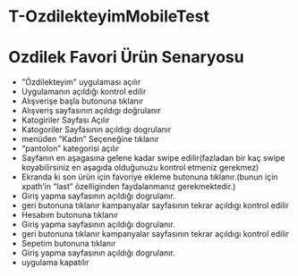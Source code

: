 # T-OzdilekteyimMobileTest

# Ozdilek Favori Ürün Senaryosu
- "Özdilekteyim" uygulaması açılır
- Uygulamanın açıldığı kontrol edilir
- Alışverişe başla butonuna tıklanır
- Alışveriş sayfasının açıldıgı doğrulanır
- Katogiriler Sayfası Açılır
- Katogoriler Sayfasının açıldıgı dogrulanır
- menüden “Kadın” Seçeneğine tıklanır
- “pantolon” kategorisi açılır
- Sayfanın en aşagasına gelene kadar swipe edilir(fazladan bir kaç swipe koyabilirsiniz en aşagıda olduğunuzu kontrol etmeniz gerekmez)
- Ekranda ki son ürün için favoriye ekleme butonuna tıklanır.(bunun için xpath’in “last” özelliginden faydalanmanız gerekmektedir.)
- Giriş yapma sayfasının açıldığı dogrulanır.
- geri butonuna tıklanır kampanyalar sayfasının tekrar açıldıgı kontrol edilir
- Hesabım butonuna tıklanır
- Giriş yapma sayfasının açıldığı dogrulanır.
- geri butonuna tıklanır kampanyalar sayfasının tekrar açıldıgı kontrol edilir
- Sepetim butonuna tıklanır
- Giriş yapma sayfasının açıldığı dogrulanır.
- uygulama kapatılır
